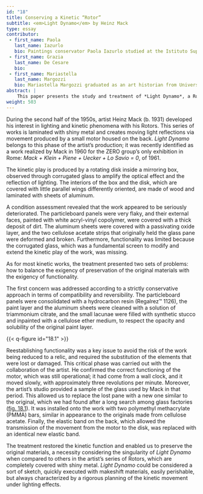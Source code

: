 ```yaml
---
id: "18"
title: Conserving a Kinetic “Rotor”
subtitle: <em>Light Dynamo</em> by Heinz Mack
type: essay
contributor:
 - first_name: Paola
   last_name: Iazurlo
   bio: Paintings conservator Paola Iazurlo studied at the Istituto Superiore per la Conservazione ed il Restauro (ISCR; formerly ICR) in Rome, where she received an MA in conservation of stone artworks and architectural finishings. She received an MA in art history and a post-degree specialization in medieval and modern art history from Università degli Studi di Roma “La Sapienza.” She works as a conservator, researcher, and teacher at ISCR, Conservation Department of Contemporary Art Materials. Since 2015 she has been a teacher and researcher at the University of Applied Sciences and Arts of Southern Switzerland (SUPSI).
 - first_name: Grazia
   last_name: De Cesare
   bio:
 - first_name: Mariastella
   last_name: Margozzi
   bio: Mariastella Margozzi graduated as an art historian from Università degli Studi di Roma “La Sapienza,” where she also took a post-degree specialization (three-year course) in medieval and modern history of art. Since 1988, she has been working with at the Italian Ministry of Cultural Heritage, first at the Caserta royal palace (Reggia di Caserta) and then at the Galleria Nazionale d’Arte Moderna e Contemporanea (GNAM) in Rome (1993–2016). As director of GNAM’s conservation department, she was responsible for the collection of works dating to the first half of twentieth century, as well as the collection of kinetic and visual art, coordinating the conservation treatments carried out since 1996. She has planned and executed several exhibitions on Italian contemporary art and has written numerous essays on the subject.
abstract: |
    This paper presents the study and treatment of *Light Dynamo*, a Rotor by Heinz Mack (b. 1931), which was carried out by the Laboratorio di Restauro Materiali dell’Arte Contemporanea (Conservation Department of Contemporary Art Materials) of the Istituto Superiore per la Conservazione e il Restauro (ISCR) in Rome. *Light Dynamo* is an assemblage of wooden panels forming a box. Inside is an aluminum-coated disk connected to an electric mechanism, which allows its slow rotation. The work is in the collection of the Galleria Nazionale d’Arte Moderna e Contemporanea (GNAM), which acquired it from the Salita gallery in Rome in 1986. It had never been exhibited because of its poor condition. The treatment focused on the conservation of the constituent materials and the refunctionalization of the kinetic system, made possible with the collaboration of the artist’s studio.
weight: 503
---
```


During the second half of the 1950s, artist Heinz Mack (b. 1931) developed his interest in lighting and kinetic phenomena with his Rotors. This series of works is laminated with shiny metal and creates moving light reflections via movement produced by a small motor housed on the back. *Light Dynamo* belongs to this phase of the artist’s production; it was recently identified as a work realized by Mack in 1960 for the ZERO group’s only exhibition in Rome: *Mack + Klein + Piene + Uecker + Lo Savio = 0*, of 1961.

The kinetic play is produced by a rotating disk inside a mirroring box, observed through corrugated glass to amplify the optical effect and the reflection of lighting. The interiors of the box and the disk, which are covered with little parallel wings differently oriented, are made of wood and laminated with sheets of aluminum.

A condition assessment revealed that the work appeared to be seriously deteriorated. The particleboard panels were very flaky, and their external faces, painted with white acryl-vinyl copolymer, were covered with a thick deposit of dirt. The aluminum sheets were covered with a passivating oxide layer, and the two cellulose acetate strips that originally held the glass pane were deformed and broken. Furthermore, functionality was limited because the corrugated glass, which was a fundamental screen to modify and extend the kinetic play of the work, was missing.

As for most kinetic works, the treatment presented two sets of problems: how to balance the exigency of preservation of the original materials with the exigency of functionality.

The first concern was addressed according to a strictly conservative approach in terms of compatibility and reversibility. The particleboard panels were consolidated with a hydrocarbon resin (Regalrez™ 1126), the paint layer and the aluminum sheets were cleaned with a solution of triammonium citrate, and the small lacunae were filled with synthetic stucco and inpainted with a cellulose ether medium, to respect the opacity and solubility of the original paint layer.

{{< q-figure id="18.1" >}}

Reestablishing functionality was a key issue to avoid the risk of the work being reduced to a relic, and required the substitution of the elements that were lost or damaged. This critical phase was carried out with the collaboration of the artist. He confirmed the correct functioning of the motor, which was still operational; it had come from a wall clock, and it moved slowly, with approximately three revolutions per minute. Moreover, the artist’s studio provided a sample of the glass used by Mack in that period. This allowed us to replace the lost pane with a new one similar to the original, which we had found after a long search among glass factories ([fig. 18.1](#18.1)). It was installed onto the work with two polymethyl methacrylate (PMMA) bars, similar in appearance to the originals made from cellulose acetate. Finally, the elastic band on the back, which allowed the transmission of the movement from the motor to the disk, was replaced with an identical new elastic band.

The treatment restored the kinetic function and enabled us to preserve the original materials, a necessity considering the singularity of *Light Dynamo* when compared to others in the artist’s series of Rotors, which are completely covered with shiny metal. *Light Dynamo* could be considered a sort of sketch, quickly executed with makeshift materials, easily perishable, but always characterized by a rigorous planning of the kinetic movement under lighting effects.
